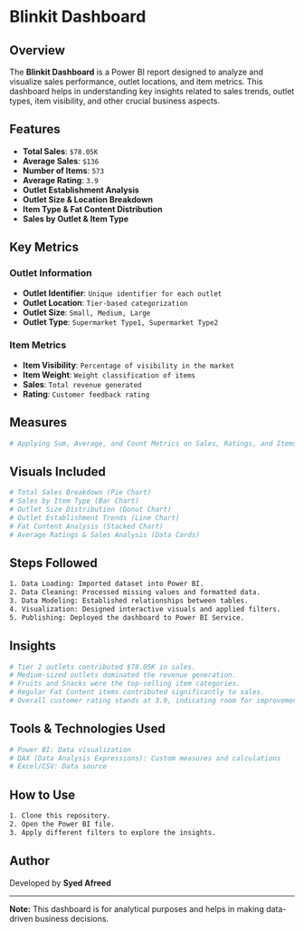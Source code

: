 # Blinkit Dashboard

## Overview
The **Blinkit Dashboard** is a Power BI report designed to analyze and visualize sales performance, outlet locations, and item metrics. This dashboard helps in understanding key insights related to sales trends, outlet types, item visibility, and other crucial business aspects.

## Features
- **Total Sales**: `$78.05K`
- **Average Sales**: `$136`
- **Number of Items**: `573`
- **Average Rating**: `3.9`
- **Outlet Establishment Analysis**
- **Outlet Size & Location Breakdown**
- **Item Type & Fat Content Distribution**
- **Sales by Outlet & Item Type**

## Key Metrics
### Outlet Information
- **Outlet Identifier**: `Unique identifier for each outlet`
- **Outlet Location**: `Tier-based categorization`
- **Outlet Size**: `Small, Medium, Large`
- **Outlet Type**: `Supermarket Type1, Supermarket Type2`

### Item Metrics
- **Item Visibility**: `Percentage of visibility in the market`
- **Item Weight**: `Weight classification of items`
- **Sales**: `Total revenue generated`
- **Rating**: `Customer feedback rating`

## Measures
```bash
# Applying Sum, Average, and Count Metrics on Sales, Ratings, and Items
```

## Visuals Included
```bash
# Total Sales Breakdown (Pie Chart)
# Sales by Item Type (Bar Chart)
# Outlet Size Distribution (Donut Chart)
# Outlet Establishment Trends (Line Chart)
# Fat Content Analysis (Stacked Chart)
# Average Ratings & Sales Analysis (Data Cards)
```

## Steps Followed
```bash
1. Data Loading: Imported dataset into Power BI.
2. Data Cleaning: Processed missing values and formatted data.
3. Data Modeling: Established relationships between tables.
4. Visualization: Designed interactive visuals and applied filters.
5. Publishing: Deployed the dashboard to Power BI Service.
```

## Insights
```bash
# Tier 2 outlets contributed $78.05K in sales.
# Medium-sized outlets dominated the revenue generation.
# Fruits and Snacks were the top-selling item categories.
# Regular Fat Content items contributed significantly to sales.
# Overall customer rating stands at 3.9, indicating room for improvement.
```

## Tools & Technologies Used
```bash
# Power BI: Data visualization
# DAX (Data Analysis Expressions): Custom measures and calculations
# Excel/CSV: Data source
```

## How to Use
```bash
1. Clone this repository.
2. Open the Power BI file.
3. Apply different filters to explore the insights.
```

## Author
Developed by **Syed Afreed**

---
**Note:** This dashboard is for analytical purposes and helps in making data-driven business decisions.


